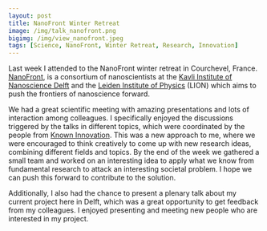 ```yaml
---
layout: post
title: NanoFront Winter Retreat
image: /img/talk_nanofront.png
bigimg: /img/view_nanofront.jpeg
tags: [Science, NanoFront, Winter Retreat, Research, Innovation]
---
```


Last week I attended to the NanoFront winter retreat in Courchevel, France.  [NanoFront](https://casimir.researchschool.nl/nanofront-1962.html), is a consortium of nanoscientists at the 
[Kavli Institute of Nanoscience Delft](http://kavli.tudelft.nl/) and the [Leiden Institute of Physics](https://www.universiteitleiden.nl/en/science/physics) (LION) which aims to 
push the frontiers of nanoscience forward. 

We had a great scientific meeting with amazing presentations and lots of interaction among colleagues. I specifically enjoyed the discussions triggered by the talks in different topics, which were coordinated
by the people from [Known Innovation](http://knowinnovation.com/). This was a new approach to me, where we were encouraged to think creatively to come up with new research ideas, combining different fields and topics.
By the end of the week we gathered a small team and worked on an interesting idea to apply what we know from fundamental research to attack an interesting societal problem. I hope we can push this forward to contribute to the solution.

Additionally, I also had the chance to present a plenary talk about my current project here in Delft, which was a great opportunity to get feedback from my colleagues. I enjoyed presenting and meeting new people who are
interested in my project. 



 

 